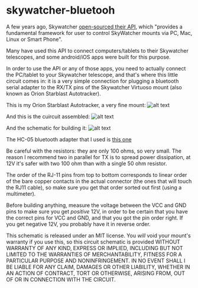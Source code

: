 # skywatcher-bluetooh

A few years ago, Skywatcher [open-sourced their API](https://github.com/skywatcher-pacific/skywatcher_open), which "provides a fundamental framework for user to control SkyWatcher mounts via PC, Mac, Linux or Smart Phone". 

Many have used this API to connect computers/tablets to their Skywatcher telescopes, and some android/iOS apps were built for this purpose.

In order to use the API or any of those apps, you need to actually connect the PC/tablet to your Skywatcher telescope, and that's where this little circuit comes in: it is a very simple connection for plugging a bluetooth serial adapter to the RX/TX pins of the Skywatcher Virtuoso mount (also known as Orion Starblast Autotracker).

This is my Orion Starblast Autotracker, a very fine mount:
![alt text](https://raw.githubusercontent.com/vlaate/skywatcher-bluetooh/master/orion-autotracker.jpg "OrionStarblast Autotracker")

And this is the cuircuit assembled:
![alt text](https://raw.githubusercontent.com/vlaate/skywatcher-bluetooh/master/bluetooth-internals.jpg "Bluetooth adapter")

And the schematic for building it:
![alt text](https://raw.githubusercontent.com/vlaate/skywatcher-bluetooh/master/autotracker-virtuoso-Bluetooth.png "skywatcher bluetooth")

The HC-05 bluetooth adapter that I used is [this one](https://www.aliexpress.com/item/Bluetooth-Module-HC-05-with-cable-Host-and-Slave-3-6-6V-for-Arduino-uno-by/762120245.html)

Be careful with the resistors: they are only 100 ohms, so very small. The reason I recommend two in parallel for TX is to spread power dissipation, at 12V it's safer with two 100 ohm than with a single 50 ohm resistor. 

The order of the RJ-11 pins from top to bottom corresponds to linear order of the bare copper contacts in the actual connector (the ones that will touch the RJ11 cable), so make sure you get that order sorted out first (using a multimeter).

Before building anything, measure the voltage between the VCC and GND pins to make sure you get *positive* 12V, in order to be certain that you have the correct pins for VCC and GND, and that you got the pin order right. If you get negative 12V, you probably have it in reverse order.

This schematic is released under an MIT license. You *will* void your mount's warranty if you use this, so this circuit schematic is provided WITHOUT WARRANTY OF ANY KIND, EXPRESS OR IMPLIED, INCLUDING BUT NOT LIMITED TO THE WARRANTIES OF MERCHANTABILITY, FITNESS FOR A PARTICULAR PURPOSE AND NONINFRINGEMENT. IN NO EVENT SHALL I BE LIABLE FOR ANY CLAIM, DAMAGES OR OTHER LIABILITY, WHETHER IN AN ACTION OF CONTRACT, TORT OR OTHERWISE, ARISING FROM, OUT OF OR IN CONNECTION WITH THE CIRCUIT.
